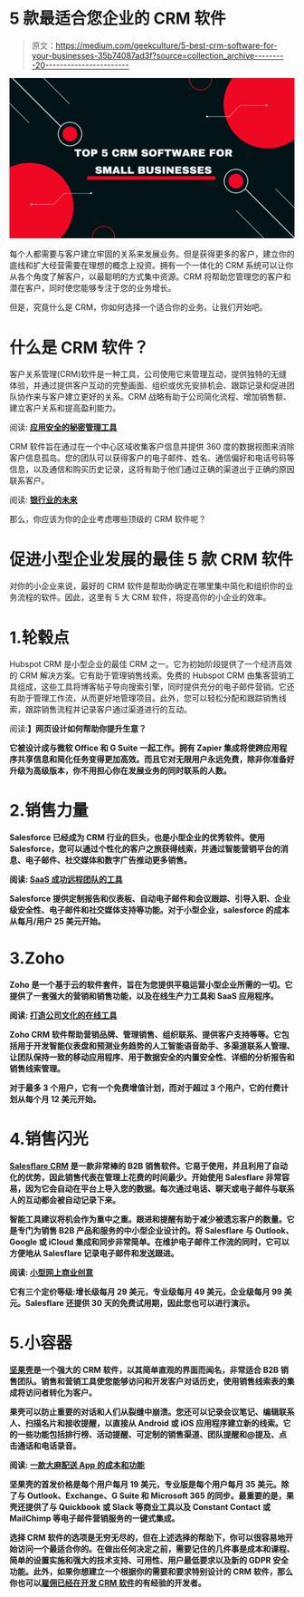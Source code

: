 # 5 款最适合您企业的 CRM 软件

> 原文：<https://medium.com/geekculture/5-best-crm-software-for-your-businesses-35b74087ad3f?source=collection_archive---------20----------------------->

![](img/f1e2715799443ac0d0246f08de8b3b7f.png)

每个人都需要与客户建立牢固的关系来发展业务。但是获得更多的客户，建立你的底线和扩大经营需要在理想的概念上投资。拥有一个一体化的 CRM 系统可以让你从各个角度了解客户，以最聪明的方式集中资源。CRM 将帮助您管理您的客户和潜在客户，同时使您能够专注于您的业务增长。

但是，究竟什么是 CRM，你如何选择一个适合你的业务。让我们开始吧。

# 什么是 CRM 软件？

客户关系管理(CRM)软件是一种工具，公司使用它来管理互动，提供独特的无缝体验，并通过提供客户互动的完整画面、组织或优先安排机会、跟踪记录和促进团队协作来与客户建立更好的关系。CRM 战略有助于公司简化流程、增加销售额、建立客户关系和提高盈利能力。

阅读: [**应用安全的秘密管理工具**](https://www.decipherzone.com/blog-detail/best-secrets-management-tools-for-application-security)

CRM 软件旨在通过在一个中心区域收集客户信息并提供 360 度的数据视图来消除客户信息孤岛。您的团队可以获得客户的电子邮件、姓名、通信偏好和电话号码等信息，以及通信和购买历史记录，这将有助于他们通过正确的渠道出于正确的原因联系客户。

阅读: [**银行业的未来**](https://www.decipherzone.com/blog-detail/the-future-of-banking-technology)

那么，你应该为你的企业考虑哪些顶级的 CRM 软件呢？

# 促进小型企业发展的最佳 5 款 CRM 软件

对你的小企业来说，最好的 CRM 软件是帮助你确定在哪里集中简化和组织你的业务流程的软件。因此，这里有 5 大 CRM 软件，将提高你的小企业的效率。

# 1.轮毂点

Hubspot CRM 是小型企业的最佳 CRM 之一。它为初始阶段提供了一个经济高效的 CRM 解决方案。它有助于管理销售线索。免费的 Hubspot CRM 由集客营销工具组成，这些工具将博客帖子导向搜索引擎，同时提供充分的电子邮件营销。它还有助于管理工作流，从而更好地管理项目。此外，您可以轻松分配和跟踪销售线索，跟踪销售流程并记录客户通过渠道进行的互动。

阅读:[](https://www.decipherzone.com/blog-detail/why-web-design-important)****】网页设计如何帮助你提升生意？****

**它被设计成与微软 Office 和 G Suite 一起工作。拥有 Zapier 集成将使跨应用程序共享信息和简化任务变得更加高效。而且它对无限用户永远免费，除非你准备好升级为高级版本，你不用担心你在发展业务的同时联系的人数。**

# **2.销售力量**

**Salesforce 已经成为 CRM 行业的巨头，也是小型企业的优秀软件。使用 Salesforce，您可以通过个性化的客户之旅获得线索，并通过智能营销平台的消息、电子邮件、社交媒体和数字广告推动更多销售。**

**阅读: [**SaaS 成功远程团队的工具**](https://www.decipherzone.com/blog-detail/7-must-have-saas-tools-for-successful-remote-team)**

**Salesforce 提供定制报告和仪表板、自动电子邮件和会议跟踪、引导入职、企业级安全性、电子邮件和社交媒体支持等功能。对于小型企业，salesforce 的成本从每月/用户 25 美元开始。**

# **3.Zoho**

**Zoho 是一个基于云的软件套件，旨在为您提供平稳运营小型企业所需的一切。它提供了一套强大的营销和销售功能，以及在线生产力工具和 SaaS 应用程序。**

**阅读: [**打造公司文化的在线工具**](https://www.decipherzone.com/blog-detail/13-online-tools-for-building-your-company-culture)**

**Zoho CRM 软件帮助营销品牌、管理销售、组织联系、提供客户支持等等。它包括用于开发智能仪表盘和预测业务趋势的人工智能语音助手、多渠道联系人管理、让团队保持一致的移动应用程序、用于数据安全的内置安全性、详细的分析报告和销售线索管理。**

**对于最多 3 个用户，它有一个免费增值计划，而对于超过 3 个用户，它的付费计划从每个月 12 美元开始。**

# **4.销售闪光**

**[Salesflare CRM](https://salesflare.com/) 是一款非常棒的 B2B 销售软件。它易于使用，并且利用了自动化的优势，因此销售代表在管理上花费的时间最少。开始使用 Salesflare 非常容易，因为它会自动在平台上导入您的数据。每次通过电话、聊天或电子邮件与联系人的互动都会被自动记录下来。**

**智能工具建议将机会作为重中之重。跟进和提醒有助于减少被遗忘客户的数量。它是专门为销售 B2B 产品和服务的中小型企业设计的。将 Salesflare 与 Outlook、Google 或 iCloud 集成和同步非常简单。在维护电子邮件工作流的同时，它可以方便地从 Salesflare 记录电子邮件和发送跟进。**

**阅读: [**小型网上商业创意**](https://www.decipherzone.com/blog-detail/small-online-business-ideas)**

**它有三个定价等级:增长级每月 29 美元，专业级每月 49 美元，企业级每月 99 美元。Salesflare 还提供 30 天的免费试用期，因此您也可以进行演示。**

# **5.小容器**

**[坚果壳](https://www.nutshell.com/)是一个强大的 CRM 软件，以其简单直观的界面而闻名，非常适合 B2B 销售团队。销售和营销工具使您能够访问和开发客户对话历史，使用销售线索表的集成将访问者转化为客户。**

**果壳可以防止重要的对话和人们从裂缝中崩溃。您还可以记录会议笔记、编辑联系人、扫描名片和接收提醒，以直接从 Android 或 iOS 应用程序建立新的线索。它的一些功能包括排行榜、活动提醒、可定制的销售渠道、团队提醒和@提及、点击通话和电话录音。**

**阅读: [**一款大麻配送 App 的成本和功能**](https://www.decipherzone.com/blog-detail/cannabis-app-development)**

**坚果壳的首发价格是每个用户每月 19 美元，专业版是每个用户每月 35 美元。除了与 Outlook、Exchange、G Suite 和 Microsoft 365 的同步。最重要的是，果壳还提供了与 Quickbook 或 Slack 等商业工具以及 Constant Contact 或 MailChimp 等电子邮件营销服务的一键式集成。**

**选择 CRM 软件的选项是无穷无尽的，但在上述选择的帮助下，你可以很容易地开始访问一个最适合你的。在做出任何决定之前，需要记住的几件事是成本和课程、简单的设置实施和强大的技术支持、可用性、用户最低要求以及新的 GDPR 安全功能。此外，如果你想建立一个根据你的需要和要求特别设计的 CRM 软件，那么你也可以[雇佣已经在](https://www.decipherzone.com/hire-developer)[开发 CRM 软件](https://www.decipherzone.com/erp-solutions)的有经验的开发者。**